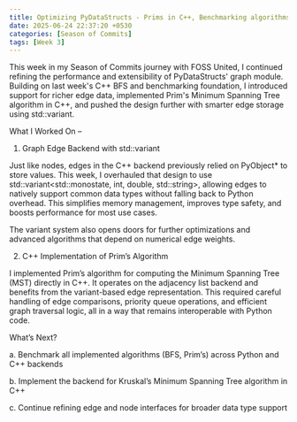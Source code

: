```yaml
---
title: Optimizing PyDataStructs - Prims in C++, Benchmarking algorithms, and Smarter Node & Edge Storage
date: 2025-06-24 22:37:20 +0530
categories: [Season of Commits]
tags: [Week 3]
---
```




This week in my Season of Commits journey with FOSS United, I continued refining the performance and extensibility of PyDataStructs' graph module. Building on last week's C++ BFS and benchmarking foundation, I introduced support for richer edge data, implemented Prim's Minimum Spanning Tree algorithm in C++, and pushed the design further with smarter edge storage using std::variant.

What I Worked On –

1. Graph Edge Backend with std::variant

Just like nodes, edges in the C++ backend previously relied on PyObject* to store values. This week, I overhauled that design to use std::variant<std::monostate, int, double, std::string>, allowing edges to natively support common data types without falling back to Python overhead. This simplifies memory management, improves type safety, and boosts performance for most use cases.

The variant system also opens doors for further optimizations and advanced algorithms that depend on numerical edge weights.

2. C++ Implementation of Prim’s Algorithm

I implemented Prim’s algorithm for computing the Minimum Spanning Tree (MST) directly in C++. It operates on the adjacency list backend and benefits from the variant-based edge representation. This required careful handling of edge comparisons, priority queue operations, and efficient graph traversal logic, all in a way that remains interoperable with Python code.


What’s Next?

a. Benchmark all implemented algorithms (BFS, Prim’s) across Python and C++ backends

b. Implement the backend for Kruskal’s Minimum Spanning Tree algorithm in C++

c. Continue refining edge and node interfaces for broader data type support

